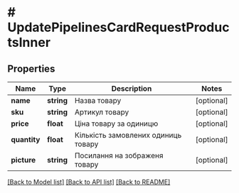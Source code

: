 # # UpdatePipelinesCardRequestProductsInner

## Properties

Name | Type | Description | Notes
------------ | ------------- | ------------- | -------------
**name** | **string** | Назва товару | [optional]
**sku** | **string** | Артикул товару | [optional]
**price** | **float** | Ціна товару за одиницю | [optional]
**quantity** | **float** | Кількість замовлених одиниць товару | [optional]
**picture** | **string** | Посилання на зображеня товару | [optional]

[[Back to Model list]](../../README.md#models) [[Back to API list]](../../README.md#endpoints) [[Back to README]](../../README.md)
